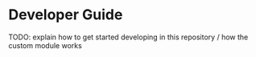 # Developer Guide

TODO: explain how to get started developing in this repository / how the custom module works
